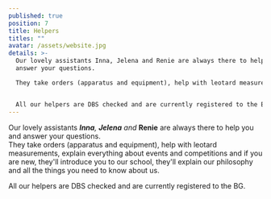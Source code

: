 ```yaml
---
published: true
position: 7
title: Helpers
titles: ""
avatar: /assets/website.jpg
details: >-
  Our lovely assistants Inna, Jelena and Renie are always there to help you and
  answer your questions.

  They take orders (apparatus and equipment), help with leotard measurements, explain everything about events and competitions and if you are new, they'll introduce you to our school, they'll explain our philosophy and all the things you need to know about us.


  All our helpers are DBS checked and are currently registered to the BG.
---
```

Our lovely assistants ***Inna**, **Jelena** and* **Renie** are always there to help you and answer your questions.\
They take orders (apparatus and equipment), help with leotard measurements, explain everything about events and competitions and if you are new, they'll introduce you to our school, they'll explain our philosophy and all the things you need to know about us.

All our helpers are DBS checked and are currently registered to the BG.